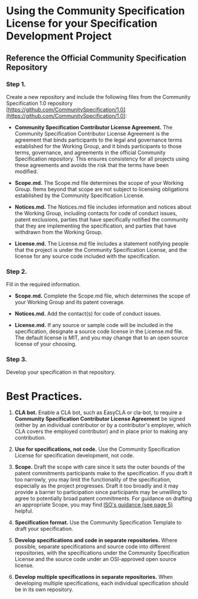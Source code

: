 # Using the Community Specification License for your Specification Development Project

## Reference the Official Community Specification Repository

### Step 1.

Create a new repository and include the following files from the Community Specification 1.0 repository [https://github.com/CommunitySpecification/1.0](https://github.com/CommunitySpecification/1.0):

- **Community Specification Contributor License Agreement.**  The Community Specification Contributor License Agreement is the agreement that binds participants to the legal and governance terms established for the Working Group, and it binds participants to those terms, governance, and agreements in the official Community Specification repository. This ensures consistency for all projects using these agreements and avoids the risk that the terms have been modified. 

- **Scope.md.**  The Scope.md file determines the scope of your Working Group. Items beyond that scope are not subject to licensing obligations established by the Community Specification License.    

- **Notices.md.**  The Notices.md file includes information and notices about the Working Group, including contacts for code of conduct issues, patent exclusions, parties that have specifically notified the community that they are implementing the specification, and parties that have withdrawn from the Working Group.

- **License.md.**  The License.md file includes a statement notifying people that the project is under the Community Specification License, and the license for any source code included with the specification.

### Step 2.

Fill in the required information.

- **Scope.md.**  Complete the Scope.md file, which determines the scope of your Working Group and its patent coverage.

- **Notices.md.** Add the contact(s) for code of conduct issues.

- **License.md.** If any source or sample code will be included in the specification, designate a source code license in the License.md file. The default license is MIT, and you may change that to an open source license of your choosing.

### Step 3.

Develop your specification in that repository. 


# Best Practices.

1. **CLA bot.** Enable a CLA bot, such as EasyCLA or cla-bot, to require a **Community Specification Contributor License Agreement** be signed (either by an individual contributor or by a contributor's employer, which CLA covers the employed contributor) and in place prior to making any contribution.

1. **Use for specifications, not code.**  Use the Community Specification License for specification development, not code.

1. **Scope.** Draft the scope with care since it sets the outer bounds of the patent commitments participants make to the specification.  If you draft it too narrowly, you may limit the functionality of the specification, especially as the project progresses.  Draft it too broadly and it may provide a barrier to participation since participants may be unwilling to agree to potentially broad patent commitments.  For guidance on drafting an appropriate Scope, you may find [ISO's guidance (see page 5)](https://www.iso.org/files/live/sites/isoorg/files/developing_standards/docs/en/how-to-write-standards.pdf "ISO How To Write Standards Guide") helpful.

1.  **Specification format.**  Use the Community Specification Template to draft your specification.

1. **Develop specifications and code in separate repositories.**  Where possible, separate specifications and source code into different repositories, with the specifications under the Community Specification License and the source code under an OSI-approved open source license.  

1. **Develop multiple specifications in separate repositories.** When developing multiple specifications, each individual specification should be in its own repository.
